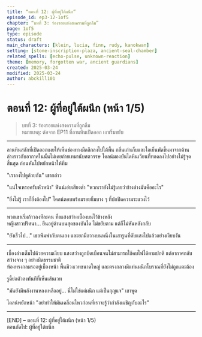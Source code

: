 ```yaml
---
title: “ตอนที่ 12: ผู้ที่อยู่ใต้ผนึก”  
episode_id: ep3-12-1of5  
chapter: “บทที่ 3: ร่องรอยแห่งสงครามที่ถูกลืม”  
page: 1of5  
type: episode  
status: draft  
main_characters: [klein, lucia, finn, rudy, kanokwan]  
setting: [stone-inscription-plaza, ancient-seal-chamber]  
related_spells: [echo-pulse, unknown-reaction]  
theme: [memory, forgotten war, ancient guardians]  
created: 2025-03-24  
modified: 2025-03-24  
author: abckill101  
---
```


# ตอนที่ 12: ผู้ที่อยู่ใต้ผนึก (หน้า 1/5)  
> บทที่ 3: ร่องรอยแห่งสงครามที่ถูกลืม  
> หมายเหตุ: ต่อจาก EP11 ที่ลานหินเปิดออก เงาเริ่มขยับ

---

ลานหินสลักที่เปิดออกเผยให้เห็นช่องทางมืดลึกลงไปใต้พื้น กลิ่นเก่าเก็บและไอเย็นพัดขึ้นมาจากด้านล่างราวกับอากาศในนั้นไม่เคยถ่ายเทมานับศตวรรษ ไคลน์มองบันไดหินเวียนที่ทอดลงไปอย่างไม่รู้จุดสิ้นสุด ก่อนหันไปพยักหน้าให้ทีม

"เราลงไปดูด้วยกัน" เขากล่าว

"แน่ใจเหรอครับหัวหน้า" ฟินน์เอ่ยเสียงต่ำ "พวกเรายังไม่รู้เลยว่าข้างล่างมันคืออะไร"

"ยิ่งไม่รู้ เราก็ยิ่งต้องไป" ไคลน์ตอบพร้อมรอยยิ้มบาง ๆ ที่ปกปิดความระแวงไว้

---

พวกเขาเริ่มก้าวลงทีละคน ทิ้งแสงสว่างเบื้องบนไว้ข้างหลัง  
หญิงสาวปริศนา... ยืนอยู่ด้านบนสุดของบันได ไม่ขยับตาม แต่ก็ไม่หันหลังกลับ

"ยังเร็วไป..." เธอพึมพำกับตนเอง และยกมือวางบนหนึ่งในเสารูนที่ดับแสงไปแล้วอย่างเงียบงัน

---

เบื้องล่างเต็มไปด้วยความเงียบ แสงสว่างถูกบิดเบือนจนไม่สามารถใช้คบไฟได้ตามปกติ แต่อากาศกลับสว่างจาง ๆ อย่างผิดธรรมชาติ  
ห้องทรงกลมรออยู่เบื้องหน้า พื้นมีวงเวทขนาดใหญ่ และตรงกลางมีแท่นผนึกโบราณที่ยังไม่ถูกแตะต้อง

รูดี้ย่อตัวลงทันทีที่เห็นเส้นเวท

"มันยังมีพลังงานหลงเหลืออยู่... นี่ไม่ใช่แค่ผนึก แต่เป็นกุญแจ" เขาพูด

ไคลน์พยักหน้า "อย่าทำให้มันเคลื่อนไหวก่อนที่เราจะรู้ว่ากำลังเผชิญกับอะไร"

---

[END] – ตอนที่ 12: ผู้ที่อยู่ใต้ผนึก (หน้า 1/5)  
ตอนถัดไป: ผู้ที่อยู่ใต้ผนึก